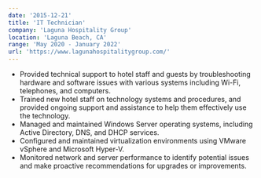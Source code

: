 ```yaml
---
date: '2015-12-21'
title: 'IT Technician'
company: 'Laguna Hospitality Group'
location: 'Laguna Beach, CA'
range: 'May 2020 - January 2022'
url: 'https://www.lagunahospitalitygroup.com/'
---
```


- Provided technical support to hotel staff and guests by troubleshooting hardware and software issues with various systems including Wi-Fi, telephones, and computers.
- Trained new hotel staff on technology systems and procedures, and provided ongoing support and assistance to help them effectively use the technology.
- Managed and maintained Windows Server operating systems, including Active Directory, DNS, and DHCP services.
- Configured and maintained virtualization environments using VMware vSphere and Microsoft Hyper-V.
- Monitored network and server performance to identify potential issues and make proactive recommendations for upgrades or improvements.

